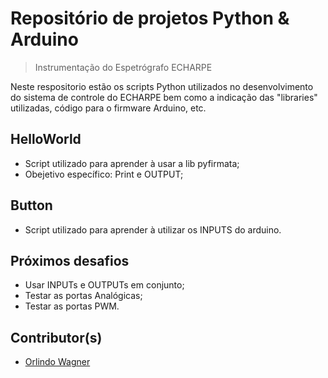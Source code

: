 

# Repositório de projetos Python & Arduino
> Instrumentação do Espetrógrafo ECHARPE

Neste respositorio estão os scripts Python utilizados no desenvolvimento do sistema de controle do ECHARPE bem como a indicação das "libraries" utilizadas, código para o firmware Arduino, etc.

## HelloWorld

- Script utilizado para aprender à usar a lib pyfirmata;
- Obejetivo específico: Print e OUTPUT;


## Button

- Script utilizado para aprender à utilizar os INPUTS do arduino.

## Próximos desafios

- Usar INPUTs e OUTPUTs em conjunto;
- Testar as portas Analógicas;
- Testar as portas PWM.

## Contributor(s)

- [Orlindo Wagner](https://github.com/orlindowagner)
 

